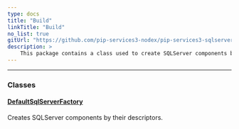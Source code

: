 ```yaml
---
type: docs
title: "Build"
linkTitle: "Build"
no_list: true
gitUrl: "https://github.com/pip-services3-nodex/pip-services3-sqlserver-nodex"
description: >
    This package contains a class used to create SQLServer components based on their descriptors.
---
```

---
<div class="module-body"> 

### Classes

#### [DefaultSqlServerFactory](default_sqlserver_factory)
Creates SQLServer components by their descriptors.


</div>

